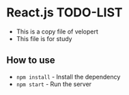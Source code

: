 # React.js TODO-LIST

- This is a copy file of velopert
- This file is for study

## How to use

- `npm install` - Install the dependency
- `npm start` - Run the server

